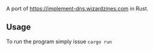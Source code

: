 A port of <https://implement-dns.wizardzines.com> in Rust.

## Usage

To run the program simply issue `cargo run`
